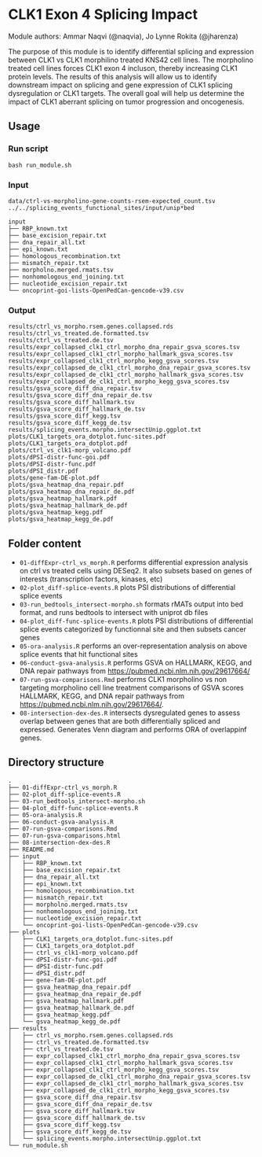 # CLK1 Exon 4 Splicing Impact

Module authors: Ammar Naqvi (@naqvia), Jo Lynne Rokita (@jharenza)

The purpose of this module is to identify differential splicing and expression between CLK1 vs CLK1 morphilino treated KNS42 cell lines. The morpholino treated cell lines forces CLK1 exon 4 incluson, thereby increasing CLK1 protein levels. The results of this analysis will allow us to identify downstream impact on splicing and gene expression of CLK1 splicing dysregulation or CLK1 targets. The overall goal will help us determine the impact of CLK1 aberrant splicing on tumor progression and oncogenesis.

## Usage
### Run script
```
bash run_module.sh
```

### Input
```
data/ctrl-vs-morpholino-gene-counts-rsem-expected_count.tsv
../../splicing_events_functional_sites/input/unip*bed

input
├── RBP_known.txt
├── base_excision_repair.txt
├── dna_repair_all.txt
├── epi_known.txt
├── homologous_recombination.txt
├── mismatch_repair.txt
├── morpholno.merged.rmats.tsv
├── nonhomologous_end_joining.txt
├── nucleotide_excision_repair.txt
└── oncoprint-goi-lists-OpenPedCan-gencode-v39.csv

```

### Output
```
results/ctrl_vs_morpho.rsem.genes.collapsed.rds
results/ctrl_vs_treated.de.formatted.tsv
results/ctrl_vs_treated.de.tsv
results/expr_collapsed_clk1_ctrl_morpho_dna_repair_gsva_scores.tsv
results/expr_collapsed_clk1_ctrl_morpho_hallmark_gsva_scores.tsv
results/expr_collapsed_clk1_ctrl_morpho_kegg_gsva_scores.tsv
results/expr_collapsed_de_clk1_ctrl_morpho_dna_repair_gsva_scores.tsv
results/expr_collapsed_de_clk1_ctrl_morpho_hallmark_gsva_scores.tsv
results/expr_collapsed_de_clk1_ctrl_morpho_kegg_gsva_scores.tsv
results/gsva_score_diff_dna_repair.tsv
results/gsva_score_diff_dna_repair_de.tsv
results/gsva_score_diff_hallmark.tsv
results/gsva_score_diff_hallmark_de.tsv
results/gsva_score_diff_kegg.tsv
results/gsva_score_diff_kegg_de.tsv
results/splicing_events.morpho.intersectUnip.ggplot.txt
plots/CLK1_targets_ora_dotplot.func-sites.pdf
plots/CLK1_targets_ora_dotplot.pdf
plots/ctrl_vs_clk1-morp_volcano.pdf
plots/dPSI-distr-func-goi.pdf
plots/dPSI-distr-func.pdf
plots/dPSI_distr.pdf
plots/gene-fam-DE-plot.pdf
plots/gsva_heatmap_dna_repair.pdf
plots/gsva_heatmap_dna_repair_de.pdf
plots/gsva_heatmap_hallmark.pdf
plots/gsva_heatmap_hallmark_de.pdf
plots/gsva_heatmap_kegg.pdf
plots/gsva_heatmap_kegg_de.pdf
```

## Folder content
* `01-diffExpr-ctrl_vs_morph.R` performs differential expression analysis on ctrl vs treated cells using DESeq2. It also subsets based on genes of interests (transcription factors, kinases, etc)
* `02-plot_diff-splice-events.R` plots PSI distributions of differential splice events
* `03-run_bedtools_intersect-morpho.sh` formats rMATs output into bed format, and runs bedtools to intersect with uniprot db files
* `04-plot_diff-func-splice-events.R` plots PSI distributions of differential splice events categorized by functionnal site and then subsets cancer genes
* `05-ora-analysis.R` performs an over-representation analysis on above splice events that hit functional sites
* `06-conduct-gsva-analysis.R` performs GSVA on HALLMARK, KEGG, and DNA repair pathways from https://pubmed.ncbi.nlm.nih.gov/29617664/
* `07-run-gsva-comparisons.Rmd` performs CLK1 morpholino vs non targeting morpholino cell line treatment comparisons of GSVA scores HALLMARK, KEGG, and DNA repair pathways from https://pubmed.ncbi.nlm.nih.gov/29617664/.
* `08-intersection-dex-des.R` intersects dysregulated genes to assess overlap between genes that are both differentially spliced and expressed. Generates Venn diagram and performs ORA of overlappinf genes. 

## Directory structure
```
.
├── 01-diffExpr-ctrl_vs_morph.R
├── 02-plot_diff-splice-events.R
├── 03-run_bedtools_intersect-morpho.sh
├── 04-plot_diff-func-splice-events.R
├── 05-ora-analysis.R
├── 06-conduct-gsva-analysis.R
├── 07-run-gsva-comparisons.Rmd
├── 07-run-gsva-comparisons.html
├── 08-intersection-dex-des.R
├── README.md
├── input
│   ├── RBP_known.txt
│   ├── base_excision_repair.txt
│   ├── dna_repair_all.txt
│   ├── epi_known.txt
│   ├── homologous_recombination.txt
│   ├── mismatch_repair.txt
│   ├── morpholno.merged.rmats.tsv
│   ├── nonhomologous_end_joining.txt
│   ├── nucleotide_excision_repair.txt
│   └── oncoprint-goi-lists-OpenPedCan-gencode-v39.csv
├── plots
│   ├── CLK1_targets_ora_dotplot.func-sites.pdf
│   ├── CLK1_targets_ora_dotplot.pdf
│   ├── ctrl_vs_clk1-morp_volcano.pdf
│   ├── dPSI-distr-func-goi.pdf
│   ├── dPSI-distr-func.pdf
│   ├── dPSI_distr.pdf
│   ├── gene-fam-DE-plot.pdf
│   ├── gsva_heatmap_dna_repair.pdf
│   ├── gsva_heatmap_dna_repair_de.pdf
│   ├── gsva_heatmap_hallmark.pdf
│   ├── gsva_heatmap_hallmark_de.pdf
│   ├── gsva_heatmap_kegg.pdf
│   └── gsva_heatmap_kegg_de.pdf
├── results
│   ├── ctrl_vs_morpho.rsem.genes.collapsed.rds
│   ├── ctrl_vs_treated.de.formatted.tsv
│   ├── ctrl_vs_treated.de.tsv
│   ├── expr_collapsed_clk1_ctrl_morpho_dna_repair_gsva_scores.tsv
│   ├── expr_collapsed_clk1_ctrl_morpho_hallmark_gsva_scores.tsv
│   ├── expr_collapsed_clk1_ctrl_morpho_kegg_gsva_scores.tsv
│   ├── expr_collapsed_de_clk1_ctrl_morpho_dna_repair_gsva_scores.tsv
│   ├── expr_collapsed_de_clk1_ctrl_morpho_hallmark_gsva_scores.tsv
│   ├── expr_collapsed_de_clk1_ctrl_morpho_kegg_gsva_scores.tsv
│   ├── gsva_score_diff_dna_repair.tsv
│   ├── gsva_score_diff_dna_repair_de.tsv
│   ├── gsva_score_diff_hallmark.tsv
│   ├── gsva_score_diff_hallmark_de.tsv
│   ├── gsva_score_diff_kegg.tsv
│   ├── gsva_score_diff_kegg_de.tsv
│   └── splicing_events.morpho.intersectUnip.ggplot.txt
└── run_module.sh
```

